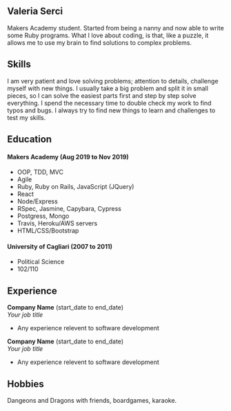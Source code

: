 ## Valeria Serci

Makers Academy student. Started from being a nanny and now able to write some Ruby programs. What I love about coding, is that, like a puzzle, it allows me to use my brain to find solutions to complex problems.

## Skills

I am very patient and love solving problems; attention to details, challenge myself with new things. 
I usually take a big problem and split it in small pieces, so I can solve the easiest parts first and step by step solve everything. 
I spend the necessary time to double check my work to find typos and bugs.
I always try to find new things to learn and challenges to test my skills.


## Education

#### Makers Academy (Aug 2019 to Nov 2019)
- OOP, TDD, MVC
- Agile
- Ruby, Ruby on Rails, JavaScript (JQuery)
- React 
- Node/Express
- RSpec, Jasmine, Capybara, Cypress
- Postgress, Mongo
- Travis, Heroku/AWS servers
- HTML/CSS/Bootstrap

#### University of Cagliari (2007 to 2011)

- Political Science
- 102/110


## Experience

**Company Name** (start_date to end_date)    
*Your job title*  
- Any experience relevent to software development

**Company Name** (start_date to end_date)   
*Your job title*  
- Any experience relevent to software development

## Hobbies

Dangeons and Dragons with friends, boardgames, karaoke.
